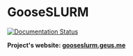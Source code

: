 # GooseSLURM

[![Documentation Status](https://readthedocs.org/projects/gooseslurm/badge/?version=latest)](http://gooseslurm.geus.me/en/latest/?badge=latest)

**Project's website: [gooseslurm.geus.me](http://gooseslurm.geus.me)**
